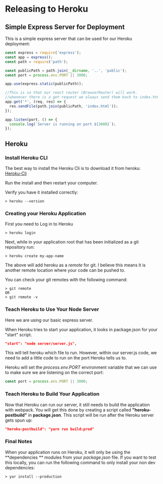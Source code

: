 # Releasing to Heroku

## Simple Express Server for Deployment

This is a simple express server that can be used for our Heroku deployment:

```javascript
const express = require('express');
const app = express();
const path = require('path');

const publicPath = path.join(__dirname, '..', 'public');
const port = process.env.PORT || 3000;

app.use(express.static(publicPath));

//This is so that our react router (BrowserRouter) will work.
//whenever there is a get request we always send them back to index.html
app.get('*', (req, res) => {
  res.sendFile(path.join(publicPath, 'index.html'));
});

app.listen(port, () => {
  console.log(`Server is running on port ${3000}`);
});

```

##  Heroku

### Install Heroku CLI

The best way to install the Heroku Cli is to download it from heroku: [Heroku-Cli](https://devcenter.heroku.com/articles/heroku-cli)

Run the install and then restart your computer.

Verify you have it installed correctly:

```
> heroku --version
```

### Creating your Heroku Application

First you need to Log in to Heroku

```
> heroku login
```

Next, while in your application root that has been initialized as a git repository run:

```
> heroku create my-app-name
```

The above will add heroku as a *remote* for git.  I believe this means it is another remote location where your code can be pushed to.

You can check your git remotes with the following command:

```
> git remote
OR
> git remote -v
```

### Teach Heroku to Use Your Node Server

Here we are using our basic express server.  

When Heroku tries to start your application, it looks in package.json for your "start" script. 

```json
"start": "node server/server.js",
```

This will tell heroku which file to run.  However, within our server.js code, we need to add a little code to run on the port Heroku tells us to.

Heroku will set the *process.env.PORT* environment variable that we can use to make sure we are listening on the correct port:

```javascript
const port = process.env.PORT || 3000;
```

### Teach Heroku to Build Your Application

Now that Heroku can run our server, it still needs to build the application with webpack.  You will get this done by creating a script called **"heroku-postbuild"** in **package.json**.  This script will be run after the Heroku server gets spun up:

```json
"heroku-postbuild": "yarn run build:prod"
```

### Final Notes

When your application runs on Heroku, it will only be using the **dependencies ** modules from your *package.json* file.  If you want to test this locally, you can run the following command to only install your non dev dependencies:

```
> yar install --production
```

